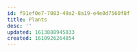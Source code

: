 ```yaml
---
id: f91ef0e7-7083-49a2-8a19-e4e0d7560f8f
title: Plants
desc: ''
updated: 1613888945833
created: 1610926264854
---
```

